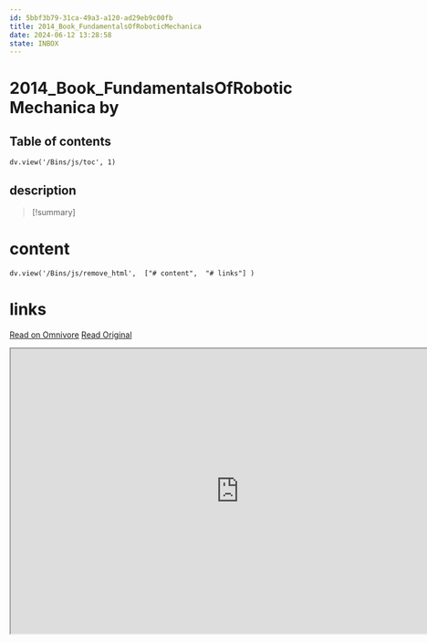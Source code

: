 ```yaml
---
id: 5bbf3b79-31ca-49a3-a120-ad29eb9c00fb
title: 2014_Book_FundamentalsOfRoboticMechanica
date: 2024-06-12 13:28:58
state: INBOX
---
```


# 2014_Book_FundamentalsOfRoboticMechanica by 
## Table of contents
```dataviewjs 
dv.view('/Bins/js/toc', 1) 
```


## description
>[!summary] 
> 


# content
```dataviewjs 
dv.view('/Bins/js/remove_html',  ["# content",  "# links"] ) 
```




# links
[Read on Omnivore](https://omnivore.app/me/u-25552-ec-0-efb-6-429-f-9-b-79-316-a-9-c-923-b-5-b-2014-book-fu-1900bfe5f17)
[Read Original](https://omnivore.app/attachments/u/25552ec0-efb6-429f-9b79-316a9c923b5b/2014_Book_FundamentalsOfRoboticMechanica.pdf)

<iframe src="https://omnivore.app/attachments/u/25552ec0-efb6-429f-9b79-316a9c923b5b/2014_Book_FundamentalsOfRoboticMechanica.pdf"  width="800" height="500"></iframe>
